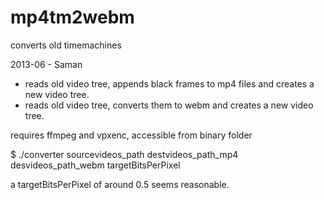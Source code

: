 mp4tm2webm
==========

converts old timemachines

2013-06 - Saman

- reads old video tree, appends black frames to mp4 files and creates a new video tree.
- reads old video tree, converts them to webm and creates a new video tree.

requires ffmpeg and vpxenc, accessible from binary folder

$ ./converter sourcevideos_path destvideos_path_mp4 desvideos_path_webm targetBitsPerPixel

a targetBitsPerPixel of around 0.5 seems reasonable.